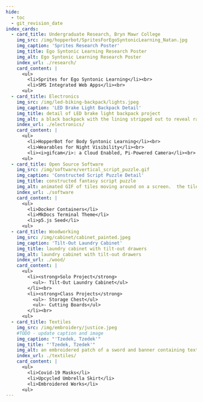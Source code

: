 ```yaml
---
hide:
  - toc
  - git_revision_date
index_cards:
  - card_title: Undergraduate Research, Bryn Mawr College
    img_src: /img/hopperbot/SpritesForEgoSyntonicLearning_Natan.jpg
    img_caption: 'Sprites Research Poster'
    img_title: Ego Syntonic Learning Research Poster
    img_alt: Ego Syntonic Learning Research Poster
    index_url: ./research/
    card_content: |
      <ul>
        <li>Sprites for Ego Syntonic Learning</li><br>
        <li>SMS Integrated Web Apps</li><br>
      <ul>
  - card_title: Electronics
    img_src: /img/led-biking-backpack/lights.jpeg
    img_caption: 'LED Brake Light Backpack Detail'
    img_title: detail of LED brake light backpack project
    img_alt: a black backpack with the lining stripped out to reveal rainbow LEDs sewn in
    index_url: ./electronics/
    card_content: |
      <ul>
        <li>HopperBot for Body Syntonic Learning</li><br>
        <li>Wearables for Night Visibility</li><br>
        <li><i>gifcam</i>: a Cloud Enabled, Pi-Powered Camera</li><br>
      <ul>
  - card_title: Open Source Software
    img_src: /img/software/vertical_script_puzzle.gif
    img_caption: 'Constructed Script Puzzle Detail'
    img_title: constructed fantasy script puzzle
    img_alt: animated GIF of tiles moving around on a screen.  the tiles are covered in a constructed fantasy script.
    index_url: ./software
    card_content: |
      <ul>
        <li>Docker Containers</li>
        <li>MkDocs Terminal Theme</li>
        <li>p5.js Seed</li>
      <ul>
  - card_title: Woodworking
    img_src: /img/cabinet/cabinet_painted.jpeg
    img_caption: 'Tilt-Out Laundry Cabinet'
    img_title: laundry cabinet with tilt-out drawers
    img_alt: laundry cabinet with tilt-out drawers
    index_url: ./wood/
    card_content: |
      <ul>
        <li><strong>Solo Project</strong>
          <ul>- Tilt-Out Laundry Cabinet</ul>
        </li><br>
        <li><strong>Class Projects</strong>
          <ul>- Storage Chest</ul>
          <ul>- Cutting Boards</ul>
        </li><br>
      <ul>
  - card_title: Textiles
    img_src: /img/embroidery/justice.jpeg
    #TODO - update caption and image
    img_caption: "'Tzedek, Tzedek'"
    img_title: "'Tzedek, Tzedek'"
    img_alt: an embroidered patch of a sword and banner containing text in Hebrew
    index_url: ./textiles/
    card_content: |
      <ul>
        <li>Covid-19 Masks</li>
        <li>Upcycled Umbrella Skirt</li>
        <li>Embroidered Works</li>
      <ul>
---
```

